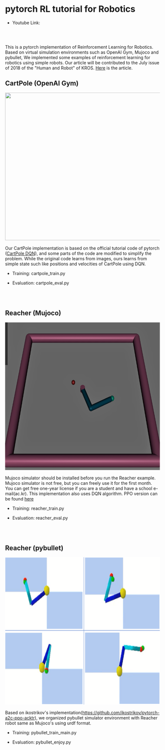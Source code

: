 # pytorch RL tutorial for Robotics

* Youtube Link:
<br />

<br />

This is a pytorch implementation of Reinforcement Learning for Robotics.
Based on virtual simulation environments such as OpenAI Gym, Mujoco and pybullet,
We implemented some examples of reinforcement learning for robotics using simple robots.
Our article will be contributed to the July issue of 2018 of the "Human and Robot" of KROS.
[Here](https://github.com/gd-goblin/RL_robotics_tutorial/tree/master/document) is the article.


## CartPole (OpenAI Gym)

<p align="center">
    <img width="640" height="480" src=img/cartpole.png.png>
</p>

Our CartPole implementation is based on the official tutorial code of pytorch ([CartPole DQN](https://pytorch.org/tutorials/intermediate/reinforcement_q_learning.html)),
and some parts of the code are modified to simplify the problem.
While the original code learns from images, ours learns from simple state such like positions and velocities of CartPole using DQN.

* Training:
cartpole_train.py

* Evaluation:
cartpole_eval.py

<br />
<br />

## Reacher (Mujoco)

<p align="center">
    <img width="640" height="480" src=img/Reacher(Mujoco).png>
</p>

Mujoco simulator should be installed before you run the Reacher example. Mujoco simulator is not free, but you can freely use it for the first month.
You can get free one-year license if you are a student and have a school e-mail(ac.kr).
This implementation also uses DQN algorithm. PPO version can be found [here](https://github.com/ikostrikov/pytorch-a2c-ppo-acktr)

* Training:
reacher_train.py

* Evaluation:
reacher_eval.py

<br />
<br />

## Reacher (pybullet)

<p align="center">
    <img width="640" height="480" src=img/Reacher(pybullet).png>
</p>

Based on ikostrikov's implementation(https://github.com/ikostrikov/pytorch-a2c-ppo-acktr),
we organized pybullet simulator environment with Reacher robot same as Mujoco's using urdf format.

* Training:
pybullet_train_main.py

* Evaluation:
pybullet_enjoy.py


